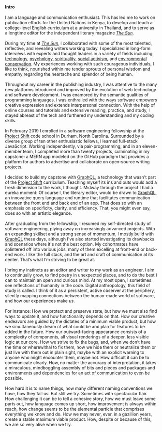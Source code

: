 #### Intro

I am a language and communication enthusiast. This has led me to work on publication efforts for the United Nations in Kenya, to develop and teach a college-level English curriculum at a university in Thailand, and to serve as a longtime editor for the independent literary magazine [_The Sun_](https://thesunmagazine.org).
<br>
<br>
During my time at [_The Sun_](https://thesunmagazine.org), I collaborated with some of the most talented, reflective, and revealing writers working today. I specialized in long-form interviews with experts and thought leaders in a variety of fields including [technology](https://thesunmagazine.org/issues/353/voodoo-electronics), [psychology](https://thesunmagazine.org/issues/496/an-open-mind), [spirituality](https://thesunmagazine.org/issues/512/our-grand-delusion), [social activism](https://thesunmagazine.org/issues/513/prisoner-of-hope), and [environmental conservation](https://thesunmagazine.org/issues/497/a-walk-on-the-wild-side). My experiences working with such courageous individuals, I like to think, nourished within me tender sprouts of personal wisdom and empathy regarding the heartache and splendor of being human.  
<br>
Throughout my career in the publishing industry, I was attentive to the many new platforms introduced and improved by the evolution of web technology and software development. I was enamored by the semantic qualities of programming languages. I was enthralled with the ways software empowers creative expression and extends interpersonal connection. With the help of online courses and tutorials and extensive reading, practice, and study, I stayed abreast of the tech and furthered my understanding and my coding skills.
<br>
<br>
In February 2019 I enrolled in a software engineering fellowship at the [Project Shift](https://projectshift.io) code school in Durham, North Carolina. Surrounded by a diverse group of ten other enthusiastic fellows, I learned full-stack JavaScript. Working independently, via pair-programming, and in an eleven-member team, I completed more than twenty projects, culminating in my capstone: a MERN app modeled on the GitHub paradigm that provides a platform for authors to advertise and collaborate on open-source writing projects.
<br>
<br>
I decided to build my capstone with [GraphQL](https://youtu.be/urmi2wbEpGk), a technology that wasn't part of the [Project Shift](https://projectshift.io) curriculum. Teaching myself its ins and outs would add a fresh dimension to the work, I thought. Midway through the project I had a eureka moment: Of course I, the literary editor, would be drawn to [GraphQL](https://youtu.be/urmi2wbEpGk), an innovative query language and runtime that facilitates communication between the front end and back end of an app. That does so with an emphasis on specificity, clarity, and efficiency. That, you might even say, does so with an artistic elegance.  
<br>
After graduating from the fellowship, I resumed my self-directed study of software engineering, plying away on increasingly advanced projects. With an expanding skillset and a strong sense of momentum, I mostly build with [GraphQL](https://youtu.be/urmi2wbEpGk) these days, although I've also started investigating its drawbacks and scenarios where it's not the best option. My cohortmates have splintered off into various jobs, many of them excelling at front-end or back-end work. I like the full stack, and the art and craft of communication at its center. That’s what I’m striving to be great at.
<br>
<br>
I bring my instincts as an editor and writer to my work as an engineer. I aim to continually grow, to find poetry in unexpected places, and to do the best I can to maintain an open and curious mind. At my most open, I sometimes see reflections of humanity in the code. Digital anthropology, this field of study is called. I think of it as a persistent, active observer at the periphery, silently mapping connections between the human-made world of software, and how our experiences make _us_.
<br>
<br>
For instance: How we protect and preserve state, but how we must also find ways to update it, and how functionality depends on that. How our creative endeavors are guided by the dictates of a minimum viable product, but how we simultaneously dream of what could be and plan for features to be added in the future. How our outward-facing appearance consists of a complexity of components, all visual renderings of a deeper, less visible logic at our core. How we strive to fix the bugs, and, when we don’t have the time or wherewithal to fix them, how we hide them or neutralize them or just live with them out in plain sight, maybe with an explicit warning to anyone who might encounter them, maybe not. How difficult it can be to communicate clearly. How, no matter the accuracy of interpretation, it takes a miraculous, mindboggling assembly of bits and pieces and packages and environments and dependencies for an act of communication to even be possible.
<br>
<br>
How hard it is to name things, how many different naming conventions we have, how they fail us. But still we try. Sometimes with spectacular flair. How challenging it can be to tell a cohesive story, how we must leave some parts out, how language comes up short, how improvement is always within reach, how change seems to be the elemental particle that comprises everything we know and do. How we may never, ever, in a gazillion years, create a stable maximum viable product. How, despite or because of this, we are so very alive when we try.
<br>
<br>
